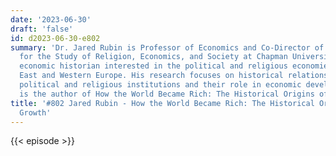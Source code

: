 ```yaml
---
date: '2023-06-30'
draft: 'false'
id: d2023-06-30-e802
summary: 'Dr. Jared Rubin is Professor of Economics and Co-Director of the Institute
  for the Study of Religion, Economics, and Society at Chapman University. He is an
  economic historian interested in the political and religious economies of the Middle
  East and Western Europe. His research focuses on historical relationships between
  political and religious institutions and their role in economic development. He
  is the author of How the World Became Rich: The Historical Origins of Economic Growth.'
title: '#802 Jared Rubin - How the World Became Rich: The Historical Origins of Economic
  Growth'
---
```

{{< episode >}}
